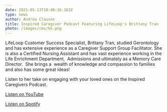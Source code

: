 ```yaml
---
date: 2021-05-13T18:48:16.163Z
type: news
author: Andrea Clauson
title: Inspired Caregiver Podcast Featuring LifeLoop's Brittany Tran
photo: /images/cms/kk.png
---
```

LifeLoop Customer Success Specialist, Brittany Tran, studied Gerontology and has extensive experience as a Caregiver Support Group Facilitator.  She is also a Certified Nursing Assistant and has vast experience working in the Life Enrichment Department,  Admissions and ultimately as a Memory Care Director.  She brings a  wealth of knowledge and compassion to families and also has some great ideas!   

Listen to her take on engaging with your loved ones on the Inspired Caregivers Podcast. 

[Listen on YouTube](https://www.youtube.com/watch?v=-clvmgwPl8k&t=175s)

[Listen on Spotify](https://open.spotify.com/episode/7u4yAO4AzHDMh2ywaXly7S)